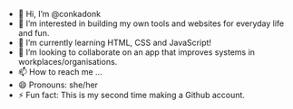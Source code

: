 - 👋 Hi, I’m @conkadonk
- 👀 I’m interested in building my own tools and websites for everyday life and fun.
- 🌱 I’m currently learning HTML, CSS and JavaScript!
- 💞️ I’m looking to collaborate on an app that improves systems in workplaces/organisations.
- 📫 How to reach me ...
- 😄 Pronouns: she/her
- ⚡ Fun fact: This is my second time making a Github account.

<!---
conkadonk/conkadonk is a ✨ special ✨ repository because its `README.md` (this file) appears on your GitHub profile.
You can click the Preview link to take a look at your changes.
--->
